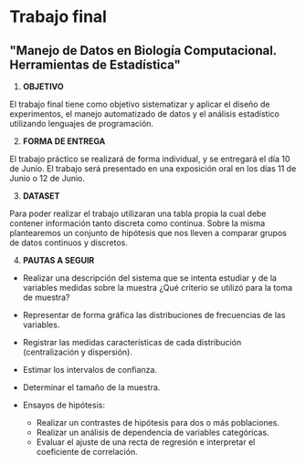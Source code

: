 # Trabajo final 
## "Manejo de Datos en Biología Computacional. Herramientas de Estadística"

1) **OBJETIVO**

El trabajo final tiene como objetivo sistematizar y aplicar el diseño de experimentos, el manejo
automatizado de datos y el análisis estadístico utilizando lenguajes de programación.

2) **FORMA DE ENTREGA**

El trabajo práctico se realizará de forma individual, y se entregará el día 10 de Junio. El trabajo será presentado en una exposición oral en los días 11 de Junio o 12 de Junio.

3) **DATASET**

Para poder realizar el trabajo utilizaran una tabla propia la cual debe contener información tanto discreta como continua. Sobre la misma plantearemos un conjunto de hipótesis que nos lleven a comparar grupos de datos continuos y discretos.

4) **PAUTAS A SEGUIR**

- Realizar una descripción del sistema que se intenta estudiar y de la variables medidas sobre la muestra ¿Qué criterio se utilizó para la toma de muestra?

- Representar de forma gráfica las distribuciones de frecuencias de las variables.

- Registrar las medidas características de cada distribución (centralización y dispersión).

- Estimar los intervalos de confianza.

- Determinar el tamaño de la muestra.

- Ensayos de hipótesis:
    - Realizar un contrastes de hipótesis para dos o  más poblaciones.
    - Realizar un análisis de dependencia de variables categóricas.
    - Evaluar el ajuste de una recta de regresión e interpretar el coeficiente de correlación.